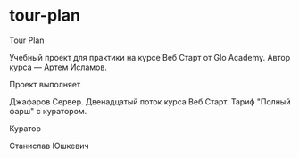# tour-plan

Tour Plan

Учебный проект для практики на курсе Веб Старт от Glo Academy. Автор курса — Артем Исламов.

Проект выполняет

Джафаров Сервер. Двенадцатый поток курса Веб Старт. Тариф "Полный фарш" с куратором.

Куратор

Станислав Юшкевич
